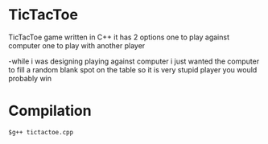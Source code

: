 # TicTacToe
TicTacToe game written in C++ 
it has 2 options 
one to play against computer one to play with another player 

-while i was designing playing against computer i just wanted the computer to fill a random blank spot on the table so it is very stupid player you would probably win 



# Compilation
`$g++ tictactoe.cpp`
